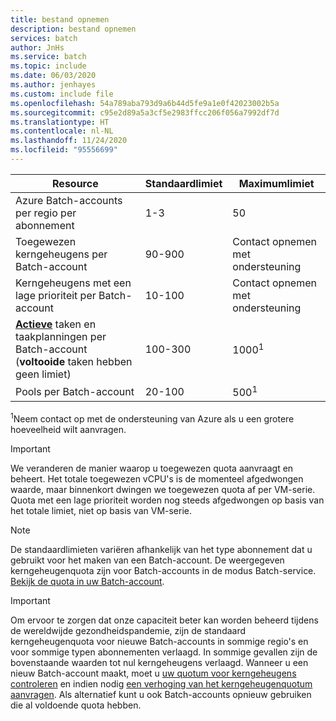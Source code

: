 ```yaml
---
title: bestand opnemen
description: bestand opnemen
services: batch
author: JnHs
ms.service: batch
ms.topic: include
ms.date: 06/03/2020
ms.author: jenhayes
ms.custom: include file
ms.openlocfilehash: 54a789aba793d9a6b44d5fe9a1e0f42023002b5a
ms.sourcegitcommit: c95e2d89a5a3cf5e2983ffcc206f056a7992df7d
ms.translationtype: HT
ms.contentlocale: nl-NL
ms.lasthandoff: 11/24/2020
ms.locfileid: "95556699"
---
```

| **Resource** | **Standaardlimiet** | **Maximumlimiet** |
| --- | --- | --- |
| Azure Batch-accounts per regio per abonnement | 1-3 |50 |
| Toegewezen kerngeheugens per Batch-account | 90-900 | Contact opnemen met ondersteuning |
| Kerngeheugens met een lage prioriteit per Batch-account | 10-100 | Contact opnemen met ondersteuning |
| **[Actieve](/rest/api/batchservice/job/get#jobstate)** taken en taakplanningen per Batch-account (**voltooide** taken hebben geen limiet) | 100-300 | 1000<sup>1</sup> |
| Pools per Batch-account | 20-100 | 500<sup>1</sup> |

<sup>1</sup>Neem contact op met de ondersteuning van Azure als u een grotere hoeveelheid wilt aanvragen.

> [!IMPORTANT]
> We veranderen de manier waarop u toegewezen quota aanvraagt en beheert.  Het totale toegewezen vCPU's is de momenteel afgedwongen waarde, maar binnenkort dwingen we toegewezen quota af per VM-serie. Quota met een lage prioriteit worden nog steeds afgedwongen op basis van het totale limiet, niet op basis van VM-serie.

> [!NOTE]
> De standaardlimieten variëren afhankelijk van het type abonnement dat u gebruikt voor het maken van een Batch-account. De weergegeven kerngeheugenquota zijn voor Batch-accounts in de modus Batch-service. [Bekijk de quota in uw Batch-account](../articles/batch/batch-quota-limit.md#view-batch-quotas).

> [!IMPORTANT]
> Om ervoor te zorgen dat onze capaciteit beter kan worden beheerd tijdens de wereldwijde gezondheidspandemie, zijn de standaard kerngeheugenquota voor nieuwe Batch-accounts in sommige regio's en voor sommige typen abonnementen verlaagd. In sommige gevallen zijn de bovenstaande waarden tot nul kerngeheugens verlaagd. Wanneer u een nieuw Batch-account maakt, moet u [uw quotum voor kerngeheugens controleren](../articles/batch/batch-quota-limit.md#view-batch-quotas) en indien nodig [een verhoging van het kerngeheugenquotum aanvragen](../articles/batch/batch-quota-limit.md#increase-a-quota). Als alternatief kunt u ook Batch-accounts opnieuw gebruiken die al voldoende quota hebben.